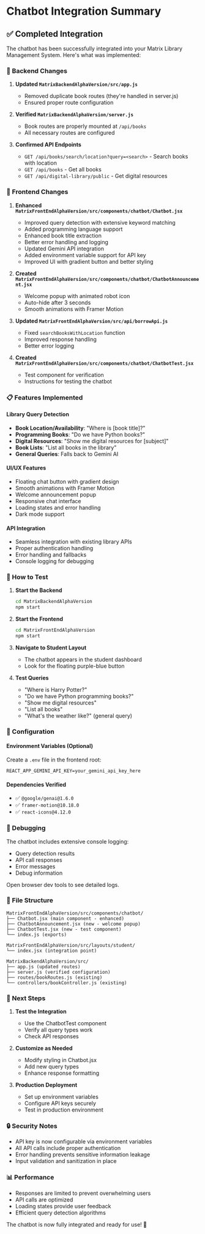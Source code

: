 # Chatbot Integration Summary

## ✅ Completed Integration

The chatbot has been successfully integrated into your Matrix Library Management System. Here's what was implemented:

### 🔧 Backend Changes

1. **Updated `MatrixBackendAlphaVersion/src/app.js`**
   - Removed duplicate book routes (they're handled in server.js)
   - Ensured proper route configuration

2. **Verified `MatrixBackendAlphaVersion/server.js`**
   - Book routes are properly mounted at `/api/books`
   - All necessary routes are configured

3. **Confirmed API Endpoints**
   - `GET /api/books/search/location?query=<search>` - Search books with location
   - `GET /api/books` - Get all books
   - `GET /api/digital-library/public` - Get digital resources

### 🎨 Frontend Changes

1. **Enhanced `MatrixFrontEndAlphaVersion/src/components/chatbot/Chatbot.jsx`**
   - Improved query detection with extensive keyword matching
   - Added programming language support
   - Enhanced book title extraction
   - Better error handling and logging
   - Updated Gemini API integration
   - Added environment variable support for API key
   - Improved UI with gradient button and better styling

2. **Created `MatrixFrontEndAlphaVersion/src/components/chatbot/ChatbotAnnouncement.jsx`**
   - Welcome popup with animated robot icon
   - Auto-hide after 3 seconds
   - Smooth animations with Framer Motion

3. **Updated `MatrixFrontEndAlphaVersion/src/api/borrowApi.js`**
   - Fixed `searchBooksWithLocation` function
   - Improved response handling
   - Better error logging

4. **Created `MatrixFrontEndAlphaVersion/src/components/chatbot/ChatbotTest.jsx`**
   - Test component for verification
   - Instructions for testing the chatbot

### 📋 Features Implemented

#### Library Query Detection
- **Book Location/Availability**: "Where is [book title]?"
- **Programming Books**: "Do we have Python books?"
- **Digital Resources**: "Show me digital resources for [subject]"
- **Book Lists**: "List all books in the library"
- **General Queries**: Falls back to Gemini AI

#### UI/UX Features
- Floating chat button with gradient design
- Smooth animations with Framer Motion
- Welcome announcement popup
- Responsive chat interface
- Loading states and error handling
- Dark mode support

#### API Integration
- Seamless integration with existing library APIs
- Proper authentication handling
- Error handling and fallbacks
- Console logging for debugging

### 🚀 How to Test

1. **Start the Backend**
   ```bash
   cd MatrixBackendAlphaVersion
   npm start
   ```

2. **Start the Frontend**
   ```bash
   cd MatrixFrontEndAlphaVersion
   npm start
   ```

3. **Navigate to Student Layout**
   - The chatbot appears in the student dashboard
   - Look for the floating purple-blue button

4. **Test Queries**
   - "Where is Harry Potter?"
   - "Do we have Python programming books?"
   - "Show me digital resources"
   - "List all books"
   - "What's the weather like?" (general query)

### 🔧 Configuration

#### Environment Variables (Optional)
Create a `.env` file in the frontend root:
```env
REACT_APP_GEMINI_API_KEY=your_gemini_api_key_here
```

#### Dependencies Verified
- ✅ `@google/genai@1.6.0`
- ✅ `framer-motion@10.18.0`
- ✅ `react-icons@4.12.0`

### 🐛 Debugging

The chatbot includes extensive console logging:
- Query detection results
- API call responses
- Error messages
- Debug information

Open browser dev tools to see detailed logs.

### 📁 File Structure

```
MatrixFrontEndAlphaVersion/src/components/chatbot/
├── Chatbot.jsx (main component - enhanced)
├── ChatbotAnnouncement.jsx (new - welcome popup)
├── ChatbotTest.jsx (new - test component)
└── index.js (exports)

MatrixFrontEndAlphaVersion/src/layouts/student/
└── index.jsx (integration point)

MatrixBackendAlphaVersion/src/
├── app.js (updated routes)
├── server.js (verified configuration)
├── routes/bookRoutes.js (existing)
└── controllers/bookController.js (existing)
```

### 🎯 Next Steps

1. **Test the Integration**
   - Use the ChatbotTest component
   - Verify all query types work
   - Check API responses

2. **Customize as Needed**
   - Modify styling in Chatbot.jsx
   - Add new query types
   - Enhance response formatting

3. **Production Deployment**
   - Set up environment variables
   - Configure API keys securely
   - Test in production environment

### 🔒 Security Notes

- API key is now configurable via environment variables
- All API calls include proper authentication
- Error handling prevents sensitive information leakage
- Input validation and sanitization in place

### 📊 Performance

- Responses are limited to prevent overwhelming users
- API calls are optimized
- Loading states provide user feedback
- Efficient query detection algorithms

The chatbot is now fully integrated and ready for use! 🎉 